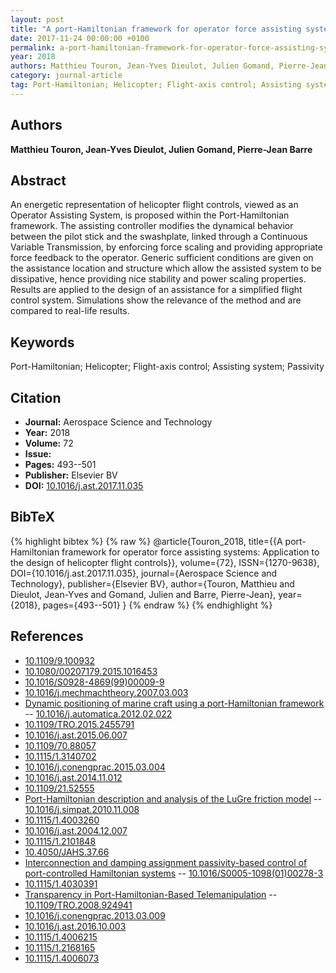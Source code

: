 ```yaml
---
layout: post
title: "A port-Hamiltonian framework for operator force assisting systems: Application to the design of helicopter flight controls"
date: 2017-11-24 00:00:00 +0100
permalink: a-port-hamiltonian-framework-for-operator-force-assisting-systems-application-to-the-design-of-helicopter-flight-controls
year: 2018
authors: Matthieu Touron, Jean-Yves Dieulot, Julien Gomand, Pierre-Jean Barre
category: journal-article
tag: Port-Hamiltonian; Helicopter; Flight-axis control; Assisting system; Passivity
---
```

 
## Authors
**Matthieu Touron, Jean-Yves Dieulot, Julien Gomand, Pierre-Jean Barre**
 
## Abstract
An energetic representation of helicopter flight controls, viewed as an Operator Assisting System, is proposed within the Port-Hamiltonian framework. The assisting controller modifies the dynamical behavior between the pilot stick and the swashplate, linked through a Continuous Variable Transmission, by enforcing force scaling and providing appropriate force feedback to the operator. Generic sufficient conditions are given on the assistance location and structure which allow the assisted system to be dissipative, hence providing nice stability and power scaling properties. Results are applied to the design of an assistance for a simplified flight control system. Simulations show the relevance of the method and are compared to real-life results.
 
## Keywords
Port-Hamiltonian; Helicopter; Flight-axis control; Assisting system; Passivity
 
## Citation
- **Journal:** Aerospace Science and Technology
- **Year:** 2018
- **Volume:** 72
- **Issue:** 
- **Pages:** 493--501
- **Publisher:** Elsevier BV
- **DOI:** [10.1016/j.ast.2017.11.035](https://doi.org/10.1016/j.ast.2017.11.035)
 
## BibTeX
{% highlight bibtex %}
{% raw %}
@article{Touron_2018,
  title={{A port-Hamiltonian framework for operator force assisting systems: Application to the design of helicopter flight controls}},
  volume={72},
  ISSN={1270-9638},
  DOI={10.1016/j.ast.2017.11.035},
  journal={Aerospace Science and Technology},
  publisher={Elsevier BV},
  author={Touron, Matthieu and Dieulot, Jean-Yves and Gomand, Julien and Barre, Pierre-Jean},
  year={2018},
  pages={493--501}
}
{% endraw %}
{% endhighlight %}
 
## References
- [10.1109/9.100932](https://doi.org/10.1109/9.100932)
- [10.1080/00207179.2015.1016453](https://doi.org/10.1080/00207179.2015.1016453)
- [10.1016/S0928-4869(99)00009-9](https://doi.org/10.1016/S0928-4869(99)00009-9)
- [10.1016/j.mechmachtheory.2007.03.003](https://doi.org/10.1016/j.mechmachtheory.2007.03.003)
- [Dynamic positioning of marine craft using a port-Hamiltonian framework](dynamic-positioning-of-marine-craft-using-a-port-hamiltonian-framework) -- [10.1016/j.automatica.2012.02.022](https://doi.org/10.1016/j.automatica.2012.02.022)
- [10.1109/TRO.2015.2455791](https://doi.org/10.1109/TRO.2015.2455791)
- [10.1016/j.ast.2015.06.007](https://doi.org/10.1016/j.ast.2015.06.007)
- [10.1109/70.88057](https://doi.org/10.1109/70.88057)
- [10.1115/1.3140702](https://doi.org/10.1115/1.3140702)
- [10.1016/j.conengprac.2015.03.004](https://doi.org/10.1016/j.conengprac.2015.03.004)
- [10.1016/j.ast.2014.11.012](https://doi.org/10.1016/j.ast.2014.11.012)
- [10.1109/21.52555](https://doi.org/10.1109/21.52555)
- [Port-Hamiltonian description and analysis of the LuGre friction model](port-hamiltonian-description-and-analysis-of-the-lugre-friction-model) -- [10.1016/j.simpat.2010.11.008](https://doi.org/10.1016/j.simpat.2010.11.008)
- [10.1115/1.4003260](https://doi.org/10.1115/1.4003260)
- [10.1016/j.ast.2004.12.007](https://doi.org/10.1016/j.ast.2004.12.007)
- [10.1115/1.2101848](https://doi.org/10.1115/1.2101848)
- [10.4050/JAHS.37.66](https://doi.org/10.4050/JAHS.37.66)
- [Interconnection and damping assignment passivity-based control of port-controlled Hamiltonian systems](interconnection-and-damping-assignment-passivity-based-control-of-port-controlled-hamiltonian-systems) -- [10.1016/S0005-1098(01)00278-3](https://doi.org/10.1016/S0005-1098(01)00278-3)
- [10.1115/1.4030391](https://doi.org/10.1115/1.4030391)
- [Transparency in Port-Hamiltonian-Based Telemanipulation](transparency-in-port-hamiltonian-based-telemanipulation) -- [10.1109/TRO.2008.924941](https://doi.org/10.1109/TRO.2008.924941)
- [10.1016/j.conengprac.2013.03.009](https://doi.org/10.1016/j.conengprac.2013.03.009)
- [10.1016/j.ast.2016.10.003](https://doi.org/10.1016/j.ast.2016.10.003)
- [10.1115/1.4006215](https://doi.org/10.1115/1.4006215)
- [10.1115/1.2168165](https://doi.org/10.1115/1.2168165)
- [10.1115/1.4006073](https://doi.org/10.1115/1.4006073)

